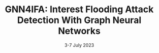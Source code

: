 ---
title: "GNN4IFA: Interest Flooding Attack Detection With Graph Neural Networks"
collection: publications
category: Conferences
date: 3-7 July 2023
venue: 'Proceedings of the 8th IEEE European Symposium on Security and Privacy (Euro SP 2023), 3-7 July, 2023, Delft, The Netherlands'
paperurl: ''
--- 